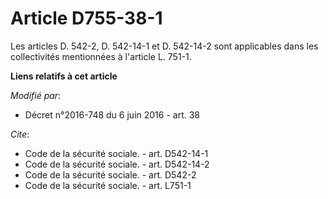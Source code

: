 # Article D755-38-1

Les articles D. 542-2, D. 542-14-1 et D. 542-14-2 sont applicables dans les collectivités mentionnées à l'article L. 751-1.

**Liens relatifs à cet article**

_Modifié par_:

  - Décret n°2016-748 du 6 juin 2016 - art. 38

_Cite_:

  - Code de la sécurité sociale. - art. D542-14-1
  - Code de la sécurité sociale. - art. D542-14-2
  - Code de la sécurité sociale. - art. D542-2
  - Code de la sécurité sociale. - art. L751-1

